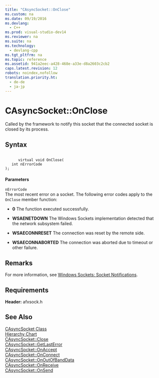 ```yaml
---
title: "CAsyncSocket::OnClose"
ms.custom: na
ms.date: 09/19/2016
ms.devlang: 
  - C++
ms.prod: visual-studio-dev14
ms.reviewer: na
ms.suite: na
ms.technology: 
  - devlang-cpp
ms.tgt_pltfrm: na
ms.topic: reference
ms.assetid: 941a2eec-a428-468e-a33e-d8a2603c2cb2
caps.latest.revision: 12
robots: noindex,nofollow
translation.priority.ht: 
  - de-de
  - ja-jp
---
```

# CAsyncSocket::OnClose
Called by the framework to notify this socket that the connected socket is closed by its process.  
  
## Syntax  
  
```  
  
      virtual void OnClose(  
   int nErrorCode   
);  
```  
  
#### Parameters  
 `nErrorCode`  
 The most recent error on a socket. The following error codes apply to the `OnClose` member function:  
  
-   **0** The function executed successfully.  
  
-   **WSAENETDOWN** The Windows Sockets implementation detected that the network subsystem failed.  
  
-   **WSAECONNRESET** The connection was reset by the remote side.  
  
-   **WSAECONNABORTED** The connection was aborted due to timeout or other failure.  
  
## Remarks  
 For more information, see [Windows Sockets: Socket Notifications](../vs140/Windows-Sockets--Socket-Notifications.md).  
  
## Requirements  
 **Header:** afxsock.h  
  
## See Also  
 [CAsyncSocket Class](../vs140/CAsyncSocket-Class.md)   
 [Hierarchy Chart](../vs140/Hierarchy-Chart.md)   
 [CAsyncSocket::Close](../vs140/CAsyncSocket--Close.md)   
 [CAsyncSocket::GetLastError](../vs140/CAsyncSocket--GetLastError.md)   
 [CAsyncSocket::OnAccept](../vs140/CAsyncSocket--OnAccept.md)   
 [CAsyncSocket::OnConnect](../vs140/CAsyncSocket--OnConnect.md)   
 [CAsyncSocket::OnOutOfBandData](../vs140/CAsyncSocket--OnOutOfBandData.md)   
 [CAsyncSocket::OnReceive](../vs140/CAsyncSocket--OnReceive.md)   
 [CAsyncSocket::OnSend](../vs140/CAsyncSocket--OnSend.md)